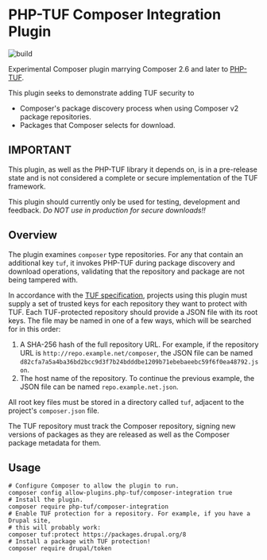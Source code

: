 # PHP-TUF Composer Integration Plugin

![build](https://github.com/php-tuf/composer-integration/actions/workflows/build.yml/badge.svg)

Experimental Composer plugin marrying Composer 2.6 and later to [PHP-TUF](https://github.com/php-tuf/php-tuf).

This plugin seeks to demonstrate adding TUF security to
  * Composer's package discovery process when using Composer v2 package repositories.
  * Packages that Composer selects for download.

## IMPORTANT

This plugin, as well as the PHP-TUF library it depends on, is in a pre-release state and is not considered a complete or secure implementation of the TUF framework.

This plugin should currently only be used for testing, development and feedback. *Do NOT use in production for secure downloads!!*

## Overview

The plugin examines `composer` type repositories. For any that contain an additional key `tuf`, it invokes PHP-TUF
during package discovery and download operations, validating that the repository and package are not being tampered
with.

In accordance with the [TUF specification](https://github.com/theupdateframework/specification/blob/v1.0.9/tuf-spec.md#5-detailed-workflows),
projects using this plugin must supply a set of trusted keys for each repository they want to protect with TUF. Each
TUF-protected repository should provide a JSON file with its root keys. The file may be named in one of a few ways,
which will be searched for in this order:

1. A SHA-256 hash of the full repository URL. For example, if the repository URL is `http://repo.example.net/composer`,
   the JSON file can be named `d82cfa7a5a4ba36bd2bcc9d3f7b24bdddbe1209b71ebebaeebc59f6f0ea48792.json`.
2. The host name of the repository. To continue the previous example, the JSON file can be named 
   `repo.example.net.json`.

All root key files must be stored in a directory called `tuf`, adjacent to the project's `composer.json` file.

The TUF repository must track the Composer repository, signing new versions of packages as they are released as well as
the Composer package metadata for them.

## Usage
```
# Configure Composer to allow the plugin to run.
composer config allow-plugins.php-tuf/composer-integration true
# Install the plugin.
composer require php-tuf/composer-integration
# Enable TUF protection for a repository. For example, if you have a Drupal site,
# this will probably work:
composer tuf:protect https://packages.drupal.org/8
# Install a package with TUF protection!
composer require drupal/token
```
